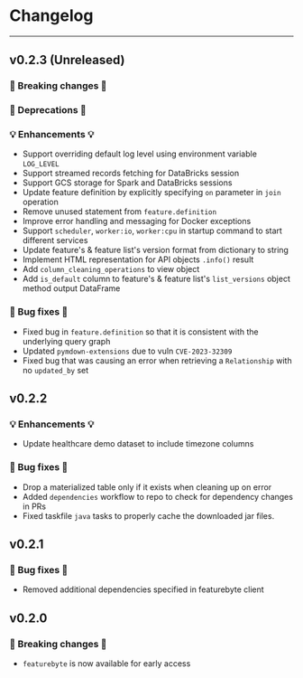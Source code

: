 # Changelog

---

## v0.2.3 (Unreleased)

### 🛑 Breaking changes 🛑
### 🚩 Deprecations 🚩
### 💡 Enhancements 💡

+ Support overriding default log level using environment variable `LOG_LEVEL`
+ Support streamed records fetching for DataBricks session
+ Support GCS storage for Spark and DataBricks sessions
+ Update feature definition by explicitly specifying `on` parameter in `join` operation
+ Remove unused statement from `feature.definition`
+ Improve error handling and messaging for Docker exceptions
+ Support `scheduler`, `worker:io`, `worker:cpu` in startup command to start different services
+ Update feature's & feature list's version format from dictionary to string
+ Implement HTML representation for API objects `.info()` result
+ Add `column_cleaning_operations` to view object
+ Add `is_default` column to feature's & feature list's `list_versions` object method output DataFrame

### 🧰 Bug fixes 🧰

+ Fixed bug in `feature.definition` so that it is consistent with the underlying query graph
+ Updated `pymdown-extensions` due to vuln `CVE-2023-32309`
+ Fixed bug that was causing an error when retrieving a `Relationship` with no `updated_by` set

## v0.2.2

### 💡 Enhancements 💡

+ Update healthcare demo dataset to include timezone columns

### 🧰 Bug fixes 🧰

+ Drop a materialized table only if it exists when cleaning up on error
+ Added `dependencies` workflow to repo to check for dependency changes in PRs
+ Fixed taskfile `java` tasks to properly cache the downloaded jar files.

## v0.2.1

### 🧰 Bug fixes 🧰

* Removed additional dependencies specified in featurebyte client


## v0.2.0

### 🛑 Breaking changes 🛑

+ `featurebyte` is now available for early access
